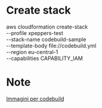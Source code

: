 
# Create stack
aws cloudformation create-stack \
--profile xpeppers-test \
--stack-name codebuild-sample \
--template-body file://codebuild.yml \
--region eu-central-1 \
--capabilities CAPABILITY_IAM

# Note
[Immagini per codebuild](http://docs.aws.amazon.com/codebuild/latest/userguide/build-env-ref.html)